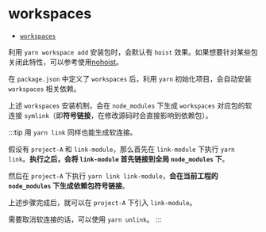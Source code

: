 # workspaces

- [`workspaces`](https://zhuanlan.zhihu.com/p/381794854)

利用 `yarn workspace add` 安装包时，会默认有 `hoist` 效果。如果想要针对某些包关闭此特性，可以参考使用[nohoist](https://classic.yarnpkg.com/blog/2018/02/15/nohoist/)。

在 `package.json` 中定义了 `workspaces` 后，利用 `yarn` 初始化项目，会自动安装 `workspaces` 相关依赖。

上述 `workspaces` 安装机制，会在 `node_modules` 下生成 `workspaces` 对应包的软连接 `symlink`（即**符号链接**，在修改源码时会直接影响到依赖包）。

:::tip
用 `yarn link` 同样也能生成软连接。

假设有 `project-A` 和 `link-module`，那么首先在 `link-module` 下执行 `yarn link`。**执行之后，会将 `link-module` 首先链接到全局 `node_modules` 下**。

然后在 `project-A` 下执行 `yarn link link-module`，**会在当前工程的 `node_modules` 下生成依赖包符号链接**。

上述步骤完成后，就可以在 `project-A` 下引入 `link-module`。

需要取消软连接的话，可以使用 `yarn unlink`。
:::
